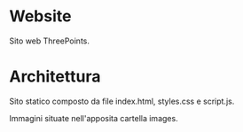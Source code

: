# Website
Sito web ThreePoints.

# Architettura
Sito statico composto da file index.html, styles.css e script.js.

Immagini situate nell'apposita cartella images.
